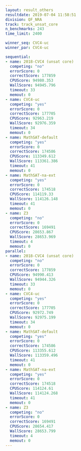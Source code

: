 ```yaml
---
layout: result_others
resultdate: 2019-07-04 11:58:51
division: QF_NRA
track: track_unsat_core
n_benchmarks: 243
time_limit: 2400

winner_seq: CVC4-uc
winner_par: CVC4-uc

sequential:
- name: 2018-CVC4 (unsat core)
  competing: "no"
  errorScore: 0
  correctScore: 177859
  CPUScore: 94980.353
  WallScore: 94945.796
  timeout: 33
  memout: 0
- name: CVC4-uc
  competing: "yes"
  errorScore: 0
  correctScore: 177705
  CPUScore: 92963.219
  WallScore: 92976.359
  timeout: 34
  memout: 0
- name: MathSAT-default
  competing: "yes"
  errorScore: 0
  correctScore: 174586
  CPUScore: 113349.612
  WallScore: 113361.386
  timeout: 41
  memout: 0
- name: MathSAT-na-ext
  competing: "yes"
  errorScore: 0
  correctScore: 174518
  CPUScore: 114119.33
  WallScore: 114126.148
  timeout: 41
  memout: 0
- name: Z3
  competing: "no"
  errorScore: 0
  correctScore: 169491
  CPUScore: 28653.867
  WallScore: 28653.969
  timeout: 4
  memout: 0
parallel:
- name: 2018-CVC4 (unsat core)
  competing: "no"
  errorScore: 0
  correctScore: 177859
  CPUScore: 94990.413
  WallScore: 94944.326
  timeout: 33
  memout: 0
- name: CVC4-uc
  competing: "yes"
  errorScore: 0
  correctScore: 177705
  CPUScore: 92972.749
  WallScore: 92975.199
  timeout: 34
  memout: 0
- name: MathSAT-default
  competing: "yes"
  errorScore: 0
  correctScore: 174586
  CPUScore: 113355.612
  WallScore: 113359.496
  timeout: 41
  memout: 0
- name: MathSAT-na-ext
  competing: "yes"
  errorScore: 0
  correctScore: 174518
  CPUScore: 114124.61
  WallScore: 114124.268
  timeout: 41
  memout: 0
- name: Z3
  competing: "no"
  errorScore: 0
  correctScore: 169491
  CPUScore: 28654.417
  WallScore: 28653.799
  timeout: 4
  memout: 0
---
```

